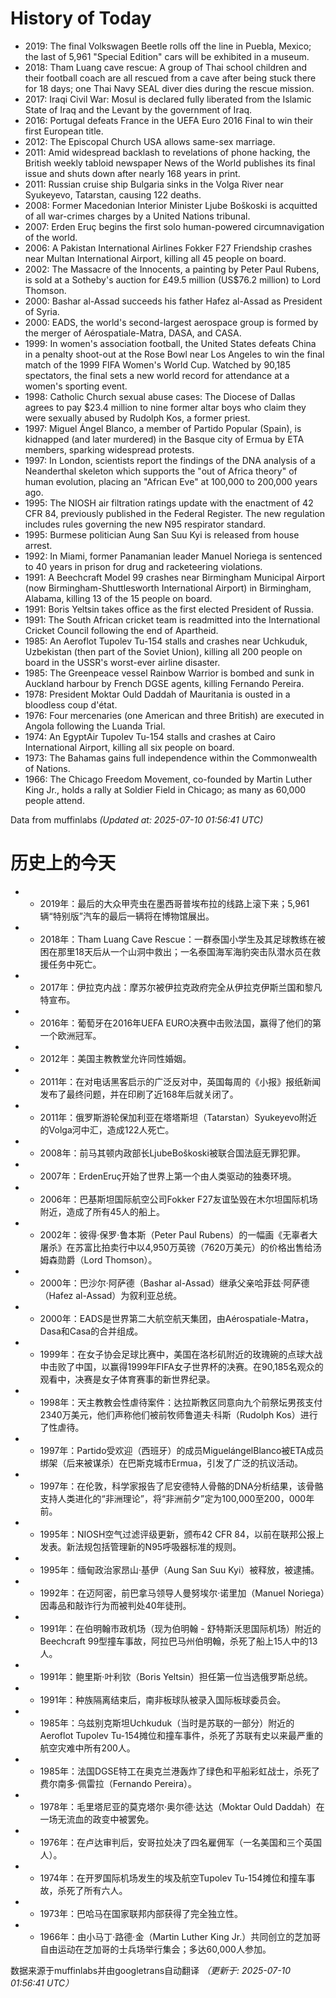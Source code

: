 # History of Today 

- 2019: The final Volkswagen Beetle rolls off the line in Puebla, Mexico; the last of 5,961 "Special Edition" cars will be exhibited in a museum.
- 2018: Tham Luang cave rescue: A group of Thai school children and their football coach are all rescued from a cave after being stuck there for 18 days; one Thai Navy SEAL diver dies during the rescue mission.
- 2017: Iraqi Civil War: Mosul is declared fully liberated from the Islamic State of Iraq and the Levant by the government of Iraq.
- 2016: Portugal defeats France in the UEFA Euro 2016 Final to win their first European title.
- 2012: The Episcopal Church USA allows same-sex marriage.
- 2011: Amid widespread backlash to revelations of phone hacking, the British weekly tabloid newspaper News of the World publishes its final issue and shuts down after nearly 168 years in print.
- 2011: Russian cruise ship Bulgaria sinks in the Volga River near Syukeyevo, Tatarstan, causing 122 deaths.
- 2008: Former Macedonian Interior Minister Ljube Boškoski is acquitted of all war-crimes charges by a United Nations tribunal.
- 2007: Erden Eruç begins the first solo human-powered circumnavigation of the world.
- 2006: A Pakistan International Airlines Fokker F27 Friendship crashes near Multan International Airport, killing all 45 people on board.
- 2002: The Massacre of the Innocents, a painting by Peter Paul Rubens, is sold at a Sotheby's auction for £49.5 million (US$76.2 million) to Lord Thomson.
- 2000: Bashar al-Assad succeeds his father Hafez al-Assad as President of Syria.
- 2000: EADS, the world's second-largest aerospace group is formed by the merger of Aérospatiale-Matra, DASA, and CASA.
- 1999: In women's association football, the United States defeats China in a penalty shoot-out at the Rose Bowl near Los Angeles to win the final match of the 1999 FIFA Women's World Cup. Watched by 90,185 spectators, the final sets a new world record for attendance at a women's sporting event.
- 1998: Catholic Church sexual abuse cases: The Diocese of Dallas agrees to pay $23.4 million to nine former altar boys who claim they were sexually abused by Rudolph Kos, a former priest.
- 1997: Miguel Ángel Blanco, a member of Partido Popular (Spain), is kidnapped (and later murdered) in the Basque city of Ermua by ETA members, sparking widespread protests.
- 1997: In London, scientists report the findings of the DNA analysis of a Neanderthal skeleton which supports the "out of Africa theory" of human evolution, placing an "African Eve" at 100,000 to 200,000 years ago.
- 1995: The NIOSH air filtration ratings update with the enactment of 42 CFR 84, previously published in the Federal Register. The new regulation includes rules governing the new N95 respirator standard.
- 1995: Burmese politician Aung San Suu Kyi is released from house arrest.
- 1992: In Miami, former Panamanian leader Manuel Noriega is sentenced to 40 years in prison for drug and racketeering violations.
- 1991: A Beechcraft Model 99 crashes near Birmingham Municipal Airport (now Birmingham-Shuttlesworth International Airport) in Birmingham, Alabama, killing 13 of the 15 people on board.
- 1991: Boris Yeltsin takes office as the first elected President of Russia.
- 1991: The South African cricket team is readmitted into the International Cricket Council following the end of Apartheid.
- 1985: An Aeroflot Tupolev Tu-154 stalls and crashes near Uchkuduk, Uzbekistan (then part of the Soviet Union), killing all 200 people on board in the USSR's worst-ever airline disaster.
- 1985: The Greenpeace vessel Rainbow Warrior is bombed and sunk in Auckland harbour by French DGSE agents, killing Fernando Pereira.
- 1978: President Moktar Ould Daddah of Mauritania is ousted in a bloodless coup d'état.
- 1976: Four mercenaries (one American and three British) are executed in Angola following the Luanda Trial.
- 1974: An EgyptAir Tupolev Tu-154 stalls and crashes at Cairo International Airport, killing all six people on board.
- 1973: The Bahamas gains full independence within the Commonwealth of Nations.
- 1966: The Chicago Freedom Movement, co-founded by Martin Luther King Jr., holds a rally at Soldier Field in Chicago; as many as 60,000 people attend.

Data from muffinlabs
*(Updated at: 2025-07-10 01:56:41 UTC)*

# 历史上的今天 

- -  2019年：最后的大众甲壳虫在墨西哥普埃布拉的线路上滚下来；5,961辆“特别版”汽车的最后一辆将在博物馆展出。
- -  2018年：Tham Luang Cave Rescue：一群泰国小学生及其足球教练在被困在那里18天后从一个山洞中救出；一名泰国海军海豹突击队潜水员在救援任务中死亡。
- -  2017年：伊拉克内战：摩苏尔被伊拉克政府完全从伊拉克伊斯兰国和黎凡特宣布。
- -  2016年：葡萄牙在2016年UEFA EURO决赛中击败法国，赢得了他们的第一个欧洲冠军。
- -  2012年：美国主教教堂允许同性婚姻。
- -  2011年：在对电话黑客启示的广泛反对中，英国每周的《小报》报纸新闻发布了最终问题，并在印刷了近168年后就关闭了。
- -  2011年：俄罗斯游轮保加利亚在塔塔斯坦（Tatarstan）Syukeyevo附近的Volga河中汇，造成122人死亡。
- -  2008年：前马其顿内政部长LjubeBoškoski被联合国法庭无罪犯罪。
- -  2007年：ErdenEruç开始了世界上第一个由人类驱动的独奏环境。
- -  2006年：巴基斯坦国际航空公司Fokker F27友谊坠毁在木尔坦国际机场附近，造成了所有45人的船上。
- -  2002年：彼得·保罗·鲁本斯（Peter Paul Rubens）的一幅画《无辜者大屠杀》在苏富比拍卖行中以4,950万英镑（7620万美元）的价格出售给汤姆森勋爵（Lord Thomson）。
- -  2000年：巴沙尔·阿萨德（Bashar al-Assad）继承父亲哈菲兹·阿萨德（Hafez al-Assad）为叙利亚总统。
- -  2000年：EADS是世界第二大航空航天集团，由Aérospatiale-Matra，Dasa和Casa的合并组成。
- -  1999年：在女子协会足球比赛中，美国在洛杉矶附近的玫瑰碗的点球大战中击败了中国，以赢得1999年FIFA女子世界杯的决赛。在90,185名观众的观看中，决赛是女子体育赛事的新世界纪录。
- -  1998年：天主教教会性虐待案件：达拉斯教区同意向九个前祭坛男孩支付2340万美元，他们声称他们被前牧师鲁道夫·科斯（Rudolph Kos）进行了性虐待。
- -  1997年：Partido受欢迎（西班牙）的成员MiguelángelBlanco被ETA成员绑架（后来被谋杀）在巴斯克城市Ermua，引发了广泛的抗议活动。
- -  1997年：在伦敦，科学家报告了尼安德特人骨骼的DNA分析结果，该骨骼支持人类进化的“非洲理论”，将“非洲前夕”定为100,000至200，000年前。
- -  1995年：NIOSH空气过滤评级更新，颁布42 CFR 84，以前在联邦公报上发表。新法规包括管理新的N95呼吸器标准的规则。
- -  1995年：缅甸政治家昂山·基伊（Aung San Suu Kyi）被释放，被逮捕。
- -  1992年：在迈阿密，前巴拿马领导人曼努埃尔·诺里加（Manuel Noriega）因毒品和敲诈行为而被判处40年徒刑。
- -  1991年：在伯明翰市政机场（现为伯明翰 - 舒特斯沃思国际机场）附近的Beechcraft 99型撞车事故，阿拉巴马州伯明翰，杀死了船上15人中的13人。
- -  1991年：鲍里斯·叶利钦（Boris Yeltsin）担任第一位当选俄罗斯总统。
- -  1991年：种族隔离结束后，南非板球队被录入国际板球委员会。
- -  1985年：乌兹别克斯坦Uchkuduk（当时是苏联的一部分）附近的Aeroflot Tupolev Tu-154摊位和撞车事件，杀死了苏联有史以来最严重的航空灾难中所有200人。
- -  1985年：法国DGSE特工在奥克兰港轰炸了绿色和平船彩虹战士，杀死了费尔南多·佩雷拉（Fernando Pereira）。
- -  1978年：毛里塔尼亚的莫克塔尔·奥尔德·达达（Moktar Ould Daddah）在一场无流血的政变中被罢免。
- -  1976年：在卢达审判后，安哥拉处决了四名雇佣军（一名美国和三个英国人）。
- -  1974年：在开罗国际机场发生的埃及航空Tupolev Tu-154摊位和撞车事故，杀死了所有六人。
- -  1973年：巴哈马在国家联邦内部获得了完全独立性。
- -  1966年：由小马丁·路德·金（Martin Luther King Jr.）共同创立的芝加哥自由运动在芝加哥的士兵场举行集会；多达60,000人参加。

数据来源于muffinlabs并由googletrans自动翻译
*（更新于: 2025-07-10 01:56:41 UTC）*